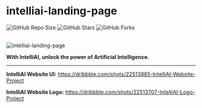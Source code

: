 # intelliai-landing-page

![GitHub Repo Size](https://img.shields.io/github/repo-size/Mhadi-1382/intelliai-landing-page)
![GitHub Stars](https://img.shields.io/github/stars/Mhadi-1382/intelliai-landing-page)
![GitHub Forks](https://img.shields.io/github/forks/Mhadi-1382/intelliai-landing-page)

<br>

<img src="https://github.com/Mhadi-1382/intelliai-website/blob/master/IntelliAI_Website_Cover.png" alt="intelliai-landing-page" description="With IntelliAI, unlock the power of Artificial Intelligence.">

**With IntelliAI, unlock the power of Artificial Intelligence.**

***

**IntelliAI Website UI:** <a href="https://dribbble.com/shots/22513885-IntelliAI-Website-Project">https://dribbble.com/shots/22513885-IntelliAI-Website-Project</a>

**IntelliAI Website Logo:** <a href="(https://dribbble.com/shots/22513707-IntelliAI-Logo-Project)">https://dribbble.com/shots/22513707-IntelliAI-Logo-Project</a>
